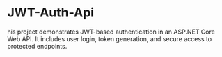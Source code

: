 # JWT-Auth-Api
his project demonstrates JWT-based authentication in an ASP.NET Core Web API. It includes user login, token generation, and secure access to protected endpoints.

